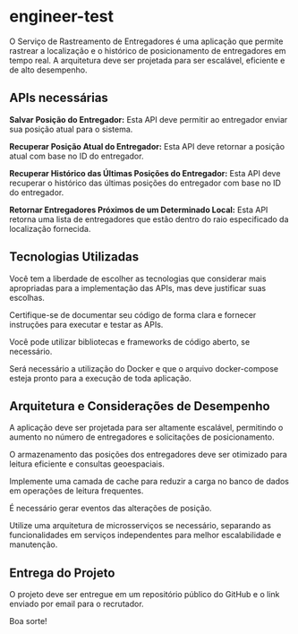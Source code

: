 # engineer-test

O Serviço de Rastreamento de Entregadores é uma aplicação que permite rastrear a localização e o histórico de posicionamento de entregadores em tempo real. A arquitetura deve ser projetada para ser escalável, eficiente e de alto desempenho.

## APIs necessárias
**Salvar Posição do Entregador:** Esta API deve permitir ao entregador enviar sua posição atual para o sistema.

**Recuperar Posição Atual do Entregador:** Esta API deve retornar a posição atual com base no ID do entregador.

**Recuperar Histórico das Últimas Posições do Entregador:** Esta API deve recuperar o histórico das últimas posições do entregador com base no ID do entregador.

**Retornar Entregadores Próximos de um Determinado Local:** Esta API retorna uma lista de entregadores que estão dentro do raio especificado da localização fornecida.

## Tecnologias Utilizadas
Você tem a liberdade de escolher as tecnologias que considerar mais apropriadas para a implementação das APIs, mas deve justificar suas escolhas.

Certifique-se de documentar seu código de forma clara e fornecer instruções para executar e testar as APIs.

Você pode utilizar bibliotecas e frameworks de código aberto, se necessário.

Será necessário a utilização do Docker e que o arquivo docker-compose esteja pronto para a execução de toda aplicação.

## Arquitetura e Considerações de Desempenho
A aplicação deve ser projetada para ser altamente escalável, permitindo o aumento no número de entregadores e solicitações de posicionamento.

O armazenamento das posições dos entregadores deve ser otimizado para leitura eficiente e consultas geoespaciais.

Implemente uma camada de cache para reduzir a carga no banco de dados em operações de leitura frequentes.

É necessário gerar eventos das alterações de posição.

Utilize uma arquitetura de microsserviços se necessário, separando as funcionalidades em serviços independentes para melhor escalabilidade e manutenção.

## Entrega do Projeto
O projeto deve ser entregue em um repositório público do GitHub e o link enviado por email para o recrutador.

Boa sorte!
